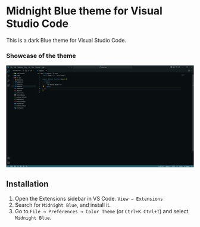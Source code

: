 # Midnight Blue theme for Visual Studio Code

This is a dark Blue theme for Visual Studio Code.

### Showcase of the theme
![alt text](image.png)

## Installation

1. Open the Extensions sidebar in VS Code. `View → Extensions`
2. Search for `Midnight Blue`, and install it.
3. Go to `File → Preferences → Color Theme` (or `Ctrl+K Ctrl+T`) and select `Midnight Blue`.